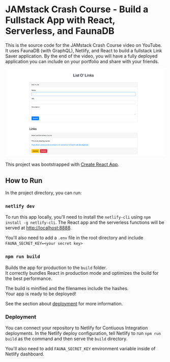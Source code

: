 # JAMstack Crash Course - Build a Fullstack App with React, Serverless, and FaunaDB

This is the source code for the JAMstack Crash Course video on YouTube. It uses FaunaDB (with GraphQL), Netlify, and React to build a fullstack Link Saver application. By the end of the video, you will have a fully deployed application you can include on your portfolio and share with your friends.

![demo](./images/example.png)

This project was bootstrapped with [Create React App](https://github.com/facebook/create-react-app).

## How to Run

In the project directory, you can run:

### `netlify dev`

To run this app locally, you'll need to install the `netlify-cli` using `npm install -g netlify-cli`. The React app and the serverless functions will be served at [http://localhost:8888](http://localhost:8888).

You'll also need to add a `.env` file in the root directory and include `FAUNA_SECRET_KEY=<your secret key>`

### `npm run build`

Builds the app for production to the `build` folder.<br />
It correctly bundles React in production mode and optimizes the build for the best performance.

The build is minified and the filenames include the hashes.<br />
Your app is ready to be deployed!

See the section about [deployment](https://facebook.github.io/create-react-app/docs/deployment) for more information.

### Deployment

You can connect your repository to Netlify for Contiuous Integration deployments. In the Netlify deploy configuration, tell Netlify to run `npm run build` as the command and then serve the `build` directory.

You'll also need to add `FAUNA_SECRET_KEY` environment variable inside of Netlify dashboard.
